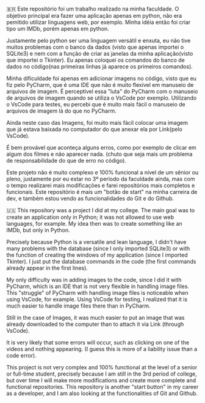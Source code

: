 🇧🇷
Este repositório foi um trabalho realizado na minha faculdade. O objetivo principal era fazer uma aplicação apenas em python, não era pemitido utilizar linguagens web, por exemplo. Minha idéia então foi criar tipo um IMDb, porém apenas em python.

Justamente pelo python ser uma linguagem versátil e enxuta, eu não tive muitos problemas com o banco da dados (visto que apenas importei o SQLite3) e nem com a função de criar as janelas da minha aplicação(visto que importei o Tkinter). Eu apenas coloquei os comandos do banco de dados no código(nas primeiras linhas já aparece os primeiros comandos).

Minha dificuldade foi apenas em adicionar imagens no código, visto que eu fiz pelo PyCharm, que é uma IDE que não é muito flexível em manuseio de arquivos de imagem. É perceptível essa "luta" do PyCharm com o manuseio de arquivos de imagem quando se utiliza o VsCode por exemplo. Utilizando o VsCode para testes, eu percebi que é muito mais fácil o manuseio de arquivos de imagem lá do que no PyCharm.

Ainda neste caso das Imagens, foi muito mais fácil colocar uma imagem que já estava baixada no computador do que anexar ela por Link(pelo VsCode).

É bem provável que aconteça alguns erros, como por exemplo de clicar em algum dos filmes e não aparecer nada. (chuto que seja mais um problema de responsabilidade do que de erro no código).

Este projeto não é muito complexo e 100% funcional a nível de um sênior ou pleno, justamente por eu estar no 3º período da faculdade ainda, mas com o tempo realizarei mais modificações e farei repositórios mais completos e funcionais. Este repositório é mais um "botão de start" na minha carreira de dev, e também estou vendo as funcionalidades do Git e do Github.


🇺🇸
This repository was a project I did at my college. The main goal was to create an application only in Python; it was not allowed to use web languages, for example. My idea then was to create something like an IMDb, but only in Python.

Precisely because Python is a versatile and lean language, I didn't have many problems with the database (since I only imported SQLite3) or with the function of creating the windows of my application (since I imported Tkinter). I just put the database commands in the code (the first commands already appear in the first lines).

My only difficulty was in adding images to the code, since I did it with PyCharm, which is an IDE that is not very flexible in handling image files. This "struggle" of PyCharm with handling image files is noticeable when using VsCode, for example. Using VsCode for testing, I realized that it is much easier to handle image files there than in PyCharm.

Still in the case of Images, it was much easier to put an image that was already downloaded to the computer than to attach it via Link (through VsCode).

It is very likely that some errors will occur, such as clicking on one of the videos and nothing appearing. (I guess this is more of a liability issue than a code error).

This project is not very complex and 100% functional at the level of a senior or full-time student, precisely because I am still in the 3rd period of college, but over time I will make more modifications and create more complete and functional repositories. This repository is another "start button" in my career as a developer, and I am also looking at the functionalities of Git and Github.
